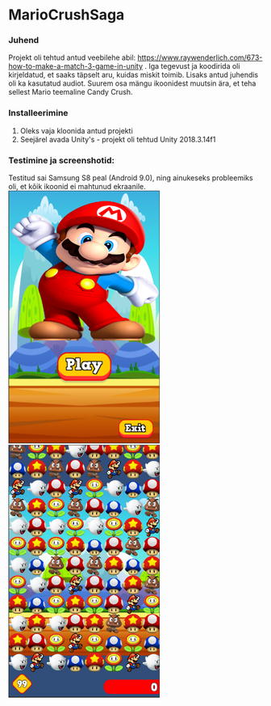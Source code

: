 # MarioCrushSaga

### Juhend
Projekt oli tehtud antud veebilehe abil: https://www.raywenderlich.com/673-how-to-make-a-match-3-game-in-unity . Iga tegevust ja koodirida oli kirjeldatud,
et saaks täpselt aru, kuidas miskit toimib. Lisaks antud juhendis oli ka kasutatud audiot. Suurem osa mängu ikoonidest muutsin ära, et teha sellest 
Mario teemaline Candy Crush.

### Installeerimine
1. Oleks vaja kloonida antud projekti
2. Seejärel avada Unity's - projekt oli tehtud Unity 2018.3.14f1

### Testimine ja screenshotid:
Testitud sai Samsung S8 peal (Android 9.0), ning ainukeseks probleemiks oli, et kõik ikoonid ei mahtunud ekraanile.
<img src="https://github.com/irelav/MarioCrushSaga/blob/master/Screenshots/main_page.PNG" alt="main_page" width="300" height="500"><img src="https://github.com/irelav/MarioCrushSaga/blob/master/Screenshots/game_page.PNG" alt="game_page" width="300" height="500">


